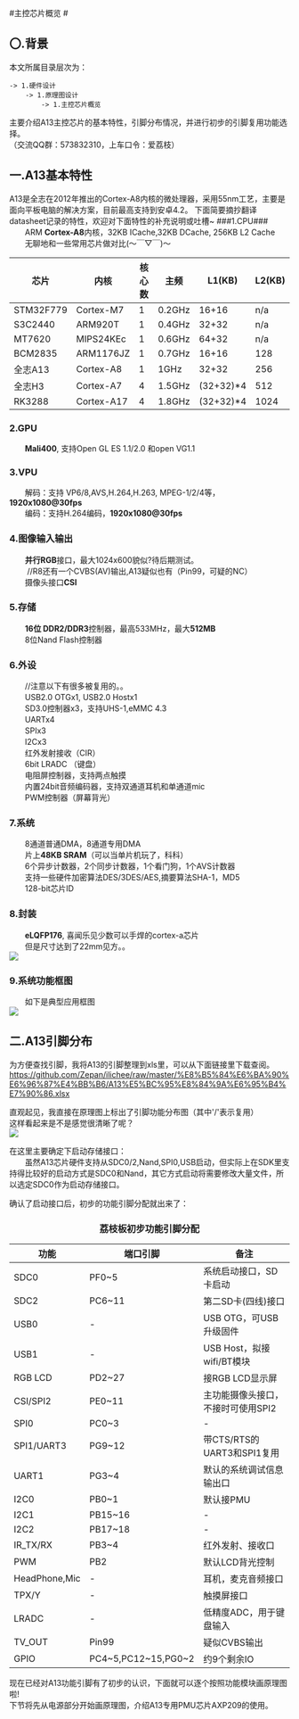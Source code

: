 #主控芯片概览 #
## 〇.背景 ##
本文所属目录层次为：  

```
-> 1.硬件设计 
	-> 1.原理图设计 
		-> 1.主控芯片概览
```
主要介绍A13主控芯片的基本特性，引脚分布情况，并进行初步的引脚复用功能选择。  
（交流QQ群：573832310，上车口令：爱荔枝）

## 一.A13基本特性 ##
A13是全志在2012年推出的Cortex-A8内核的微处理器，采用55nm工艺，主要是面向平板电脑的解决方案，目前最高支持到安卓4.2。
下面简要摘抄翻译datasheet记录的特性，欢迎对下面特性的补充说明或吐槽~
###1.CPU###
　　ARM **Cortex-A8**内核，32KB ICache,32KB DCache, 256KB L2 Cache  
　　无聊地和一些常用芯片做对比(～￣▽￣)～

| 芯片    | 内核      |核心数| 主频 |L1(KB)|L2(KB)| 
| -----  |-----------|-----|------|------|------|
|STM32F779| Cortex-M7| 1   | 0.2GHz|16+16|n/a|
| S3C2440 | ARM920T | 1   | 0.4GHz|32+32|n/a|
| MT7620 | MIPS24KEc | 1   | 0.6GHz|64+32|n/a|
| BCM2835 | ARM1176JZ| 1   | 0.7GHz|16+16|128|
| 全志A13 | Cortex-A8 | 1   | 1GHz|32+32|256|
| 全志H3 | Cortex-A7 | 4   | 1.5GHz|(32+32)*4|512|
| RK3288| Cortex-A17 | 4   | 1.8GHz|(32+32)*4|1024|
 
### 2.GPU ###
　　**Mali400**, 支持Open GL ES 1.1/2.0 和open VG1.1

### 3.VPU ###
　　解码：支持 VP6/8,AVS,H.264,H.263, MPEG-1/2/4等，**1920x1080@30fps**  
　　编码：支持H.264编码，**1920x1080@30fps**  

### 4.图像输入输出 ###
　　**并行RGB**接口，最大1024x600貌似?待后期测试。  
　　  //R8还有一个CVBS(AV)输出,A13疑似也有（Pin99，可疑的NC）  
　　摄像头接口**CSI**

### 5.存储 ###
　　**16位 DDR2/DDR3**控制器，最高533MHz，最大**512MB**   
　　8位Nand Flash控制器

### 6.外设 ###
　　//注意以下有很多被复用的。。  
　　USB2.0 OTGx1, USB2.0 Hostx1  
　　SD3.0控制器x3，支持UHS-1,eMMC 4.3  
　　UARTx4  
　　SPIx3  
　　I2Cx3  
　　红外发射接收（CIR）  
　　6bit LRADC （键盘）  
　　电阻屏控制器，支持两点触摸  
　　内置24bit音频编码器，支持双通道耳机和单通道mic  
　　PWM控制器（屏幕背光）  

### 7.系统 ###
　　8通道普通DMA，8通道专用DMA  
　　片上**48KB SRAM**（可以当单片机玩了，科科）  
　　6个异步计数器，2个同步计数器，1个看门狗，1个AVS计数器   
　　支持一些硬件加密算法DES/3DES/AES,摘要算法SHA-1，MD5  
　　128-bit芯片ID  

### 8.封装 ###
　　**eLQFP176**, 喜闻乐见少数可以手焊的cortex-a芯片  
　　但是尺寸达到了22mm见方。。  
![](http://7xvwj0.com1.z0.glb.clouddn.com/16-7-2/10940713.jpg)


### 9.系统功能框图 ###
　　如下是典型应用框图  
![](http://7xvwj0.com1.z0.glb.clouddn.com/16-7-2/74561632.jpg)

## 二.A13引脚分布 ##
为方便查找引脚，我将A13的引脚整理到xls里，可以从下面链接里下载查阅。  
https://github.com/Zepan/ilichee/raw/master/%E8%B5%84%E6%BA%90%E6%96%87%E4%BB%B6/A13%E5%BC%95%E8%84%9A%E6%95%B4%E7%90%86.xlsx

直观起见，我直接在原理图上标出了引脚功能分布图（其中'/'表示复用）  
这样看起来是不是感觉很清晰了呢？  
![](http://7xvwj0.com1.z0.glb.clouddn.com/16-7-2/39652130.jpg)

在这里主要确定下启动存储接口：   
　　虽然A13芯片硬件支持从SDC0/2,Nand,SPI0,USB启动，但实际上在SDK里支持得比较好的启动方式是SDC0和Nand，其它方式启动将需要修改大量文件，所以选定SDC0作为启动存储接口。

确认了启动接口后，初步的功能引脚分配就出来了：  
### <center>荔枝板初步功能引脚分配</center> ###
| 功能 | 端口引脚 |备注| 
| -----  |-----------|-----|
|SDC0| PF0~5|系统启动接口，SD卡启动|
|SDC2|PC6~11|第二SD卡(四线)接口|
|USB0|- |USB OTG，可USB升级固件|
|USB1|- |USB Host，拟接wifi/BT模块|
|RGB LCD|PD2~27|接RGB LCD显示屏|
|CSI/SPI2| PE0~11|主功能摄像头接口，不接时可使用SPI2|
|SPI0|PC0~3|-|
|SPI1/UART3| PG9~12|带CTS/RTS的UART3和SPI1复用|
|UART1| PG3~4|默认的系统调试信息输出口|
|I2C0| PB0~1|默认接PMU|
|I2C1| PB15~16|-|
|I2C2| PB17~18|-|
|IR_TX/RX| PB3~4|红外发射、接收口|
|PWM| PB2|默认LCD背光控制|
|HeadPhone,Mic| -|耳机，麦克音频接口|
|TPX/Y|-|触摸屏接口|
|LRADC|-|低精度ADC，用于键盘输入|
|TV_OUT| Pin99|疑似CVBS输出|
|GPIO| PC4~5,PC12~15,PG0~2|约9个剩余IO|

现在已经对A13功能引脚有了初步的认识，下面就可以逐个按照功能模块画原理图啦!  
下节将先从电源部分开始画原理图，介绍A13专用PMU芯片AXP209的使用。

